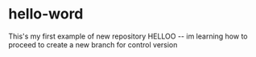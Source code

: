 # hello-word
This's my first example of new repository
HELLOO  -- im learning how to proceed to create a new branch for control version
